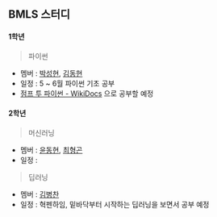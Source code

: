 ## BMLS 스터디
#### 1학년
> 파이썬<br>
-    멤버 : [박성현](https://github.com/shyexnnn), [김동현](https://github.com/ha2hizzx)  
-    일정 : 5 ~ 6월 파이썬 기초 공부  
-    [점프 투 파이썬 - WikiDocs](https://wikidocs.net/book/1) 으로 공부할 예정    

#### 2학년
> 머신러닝<br>
-    멤버 : [윤동현](https://github.com/YDHYDHDONG), [최형곤](https://github.com/Gon1e)
-    일정 :

> 딥러닝<br>
-    멤버 : [김병찬](https://github.com/soft0725)
-    일정 : 혁펜하임, 밑바닥부터 시작하는 딥러닝을 보면서 공부 예정
